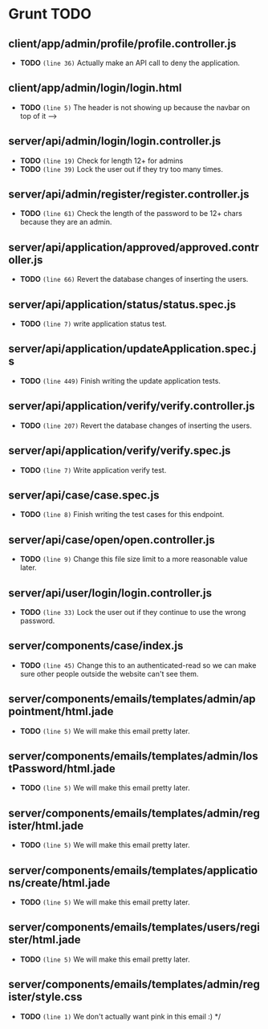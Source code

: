 # Grunt TODO


## client/app/admin/profile/profile.controller.js

-  **TODO** `(line 36)`  Actually make an API call to deny the application.

## client/app/admin/login/login.html

-  **TODO** `(line 5)`  The header is not showing up because the navbar on top of it -->

## server/api/admin/login/login.controller.js

-  **TODO** `(line 19)`  Check for length 12+ for admins
-  **TODO** `(line 39)`  Lock the user out if they try too many times.

## server/api/admin/register/register.controller.js

-  **TODO** `(line 61)`  Check the length of the password to be 12+ chars because they are an admin.

## server/api/application/approved/approved.controller.js

-  **TODO** `(line 66)`  Revert the database changes of inserting the users.

## server/api/application/status/status.spec.js

-  **TODO** `(line 7)`  write application status test.

## server/api/application/updateApplication.spec.js

-  **TODO** `(line 449)`  Finish writing the update application tests.

## server/api/application/verify/verify.controller.js

-  **TODO** `(line 207)`  Revert the database changes of inserting the users.

## server/api/application/verify/verify.spec.js

-  **TODO** `(line 7)`  Write application verify test.

## server/api/case/case.spec.js

-  **TODO** `(line 8)`  Finish writing the test cases for this endpoint.

## server/api/case/open/open.controller.js

-  **TODO** `(line 9)`  Change this file size limit to a more reasonable value later.

## server/api/user/login/login.controller.js

-  **TODO** `(line 33)`  Lock the user out if they continue to use the wrong password.

## server/components/case/index.js

-  **TODO** `(line 45)`  Change this to an authenticated-read so we can make sure other people outside the website can't see them.

## server/components/emails/templates/admin/appointment/html.jade

-  **TODO** `(line 5)`  We will make this email pretty later.

## server/components/emails/templates/admin/lostPassword/html.jade

-  **TODO** `(line 5)`  We will make this email pretty later.

## server/components/emails/templates/admin/register/html.jade

-  **TODO** `(line 5)`  We will make this email pretty later.

## server/components/emails/templates/applications/create/html.jade

-  **TODO** `(line 5)`  We will make this email pretty later.

## server/components/emails/templates/users/register/html.jade

-  **TODO** `(line 5)`  We will make this email pretty later.

## server/components/emails/templates/admin/register/style.css

-  **TODO** `(line 1)`  We don't actually want pink in this email :) */
